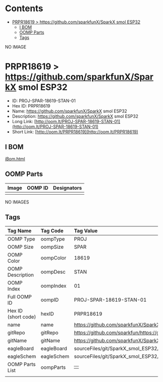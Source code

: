 



Contents
========

* [PRPR18619 > https://github.com/sparkfunX/SparkX smol ESP32](#prpr18619--httpsgithubcomsparkfunxsparkx-smol-esp32)
	* [I BOM](#i-bom)
	* [OOMP Parts](#oomp-parts)
	* [Tags](#tags)
  
NO IMAGE  
# PRPR18619 > https://github.com/sparkfunX/SparkX smol ESP32

- ID: PROJ-SPAR-18619-STAN-01
- Hex ID: PRPR18619
- Name: https://github.com/sparkfunX/SparkX smol ESP32
- Description: https://github.com/sparkfunX/SparkX smol ESP32
- Long Link: [http://oom.lt/PROJ-SPAR-18619-STAN-01](http://oom.lt/PROJ-SPAR-18619-STAN-01)
- Short Link: [http://oom.lt/PRPR18619](http://oom.lt/PRPR18619)

## I BOM
  
[iBom.html](https://htmlpreview.github.io/?https://github.com/oomlout/oomlout_OOMP_projects/blob/main/PROJ/SPAR/18619/STAN/01ibom.html)
## OOMP Parts
  

|Image|OOMP ID|Designators|
| :--- | :--- | :--- |
||||
  
NO IMAGES  
## Tags
  

|Tag Name|Tag Code|Tag Value|
| :--- | :--- | :--- |
|OOMP Type|oompType|PROJ|
|OOMP Size|oompSize|SPAR|
|OOMP Color|oompColor|18619|
|OOMP Description|oompDesc|STAN|
|OOMP Index|oompIndex|01|
|Full OOMP ID|oompID|PROJ-SPAR-18619-STAN-01|
|Hex ID (short code)|hexID|PRPR18619|
|name|name|https://github.com/sparkfunX/SparkX smol ESP32|
|gitRepo|gitRepo|https://github.com/sparkfun/https://github.com/sparkfunX/SparkX_smol_ESP32|
|gitName|gitName|https://github.com/sparkfunX/SparkX_smol_ESP32|
|eagleBoard|eagleBoard|sourceFiles/git/SparkX_smol_ESP32/Hardware/SparkX_smol_ESP32.brd|
|eagleSchem|eagleSchem|sourceFiles/git/SparkX_smol_ESP32/Hardware/SparkX_smol_ESP32.sch|
|OOMP Parts List|oompParts|<table><tr><td></td></tr></table>|
||||
